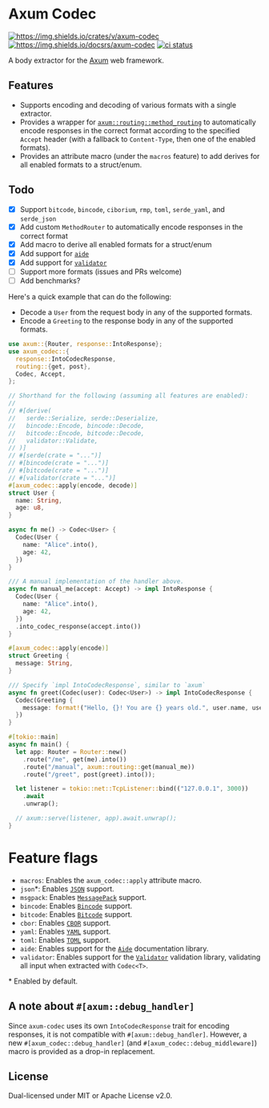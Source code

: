 # Axum Codec

[![<https://img.shields.io/crates/v/axum-codec>](https://img.shields.io/crates/v/axum-codec)](https://crates.io/crates/axum-codec)
[![<https://img.shields.io/docsrs/axum-codec>](https://img.shields.io/docsrs/axum-codec)](https://docs.rs/axum-codec/latest/axum_codec/)
[![ci status](https://github.com/matteopolak/axum-codec/workflows/ci/badge.svg)](https://github.com/matteopolak/axum-codec/actions)

A body extractor for the [Axum](https://github.com/tokio-rs/axum) web framework.

## Features

- Supports encoding and decoding of various formats with a single extractor.
- Provides a wrapper for [`axum::routing::method_routing`](https://docs.rs/axum/latest/axum/routing/method_routing/index.html) to automatically encode responses in the correct format according to the specified `Accept` header (with a fallback to `Content-Type`, then one of the enabled formats).
- Provides an attribute macro (under the `macros` feature) to add derives for all enabled formats to a struct/enum.

## Todo

- [x] Support `bitcode`, `bincode`, `ciborium`, `rmp`, `toml`, `serde_yaml`, and `serde_json`
- [x] Add custom `MethodRouter` to automatically encode responses in the correct format
- [x] Add macro to derive all enabled formats for a struct/enum
- [x] Add support for [`aide`](https://github.com/tamasfe/aide)
- [x] Add support for [`validator`](https://github.com/Keats/validator)
- [ ] Support more formats (issues and PRs welcome)
- [ ] Add benchmarks?

Here's a quick example that can do the following:

- Decode a `User` from the request body in any of the supported formats.
- Encode a `Greeting` to the response body in any of the supported formats.

```rust
use axum::{Router, response::IntoResponse};
use axum_codec::{
  response::IntoCodecResponse,
  routing::{get, post},
  Codec, Accept,
};

// Shorthand for the following (assuming all features are enabled):
//
// #[derive(
//   serde::Serialize, serde::Deserialize,
//   bincode::Encode, bincode::Decode,
//   bitcode::Encode, bitcode::Decode,
//   validator::Validate,
// )]
// #[serde(crate = "...")]
// #[bincode(crate = "...")]
// #[bitcode(crate = "...")]
// #[validator(crate = "...")]
#[axum_codec::apply(encode, decode)]
struct User {
  name: String,
  age: u8,
}

async fn me() -> Codec<User> {
  Codec(User {
    name: "Alice".into(),
    age: 42,
  })
}

/// A manual implementation of the handler above.
async fn manual_me(accept: Accept) -> impl IntoResponse {
  Codec(User {
    name: "Alice".into(),
    age: 42,
  })
  .into_codec_response(accept.into())
}

#[axum_codec::apply(encode)]
struct Greeting {
  message: String,
}

/// Specify `impl IntoCodecResponse`, similar to `axum`
async fn greet(Codec(user): Codec<User>) -> impl IntoCodecResponse {
  Codec(Greeting {
    message: format!("Hello, {}! You are {} years old.", user.name, user.age),
  })
}

#[tokio::main]
async fn main() {
  let app: Router = Router::new()
    .route("/me", get(me).into())
    .route("/manual", axum::routing::get(manual_me))
    .route("/greet", post(greet).into());

  let listener = tokio::net::TcpListener::bind(("127.0.0.1", 3000))
    .await
    .unwrap();

  // axum::serve(listener, app).await.unwrap();
}
```

# Feature flags

- `macros`: Enables the `axum_codec::apply` attribute macro.
- `json`\*: Enables [`JSON`](https://github.com/serde-rs/json) support.
- `msgpack`: Enables [`MessagePack`](https://github.com/3Hren/msgpack-rust) support.
- `bincode`: Enables [`Bincode`](https://github.com/bincode-org/bincode) support.
- `bitcode`: Enables [`Bitcode`](https://github.com/SoftbearStudios/bitcode) support.
- `cbor`: Enables [`CBOR`](https://github.com/enarx/ciborium) support.
- `yaml`: Enables [`YAML`](https://github.com/dtolnay/serde-yaml/releases) support.
- `toml`: Enables [`TOML`](https://github.com/toml-rs/toml) support.
- `aide`: Enables support for the [`Aide`](https://github.com/tamasfe/aide) documentation library.
- `validator`: Enables support for the [`Validator`](https://github.com/Keats/validator) validation library, validating all input when extracted with `Codec<T>`.

\* Enabled by default.

## A note about `#[axum::debug_handler]`

Since `axum-codec` uses its own `IntoCodecResponse` trait for encoding responses, it is not compatible with `#[axum::debug_handler]`. However, a new `#[axum_codec::debug_handler]` (and `#[axum_codec::debug_middleware]`) macro
is provided as a drop-in replacement.

## License

Dual-licensed under MIT or Apache License v2.0.
